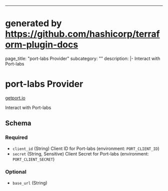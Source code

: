 ---

# generated by https://github.com/hashicorp/terraform-plugin-docs

page_title: "port-labs Provider"
subcategory: ""
description: |-
Interact with Port-labs

# port-labs Provider

[getport.io](https://getport.io)

Interact with Port-labs

<!-- schema generated by tfplugindocs -->

## Schema

### Required

- `client_id` (String) Client ID for Port-labs (environment: `PORT_CLIENT_ID`)
- `secret` (String, Sensitive) Client Secret for Port-labs (environment: `PORT_CLIENT_SECRET`)

### Optional

- `base_url` (String)
